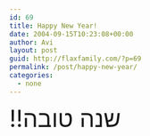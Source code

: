 ```yaml
---
id: 69
title: Happy New Year!
date: 2004-09-15T10:23:08+00:00
author: Avi
layout: post
guid: http://flaxfamily.com/?p=69
permalink: /post/happy-new-year/
categories:
  - none
---
```

<span style="font-size: 300%">!!&#1513;&#1504;&#1492; &#1496;&#1493;&#1489;&#1492;</span>